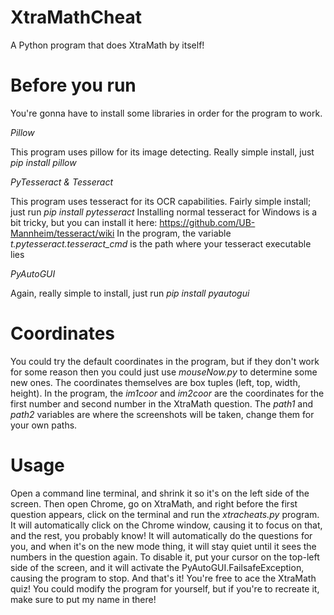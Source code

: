 # XtraMathCheat
A Python program that does XtraMath by itself!
# Before you run
You're gonna have to install some libraries
in order for the program to work.

*Pillow*

This program uses pillow for its image
detecting. Really simple install, just
_pip install pillow_

*PyTesseract & Tesseract*

This program uses tesseract for its
OCR capabilities. Fairly simple install;
just run _pip install pytesseract_
Installing normal tesseract for Windows is a bit
tricky, but you can install it here:
https://github.com/UB-Mannheim/tesseract/wiki
In the program, the variable
_t.pytesseract.tesseract\_cmd_ is the path
where your tesseract executable lies

*PyAutoGUI*

Again, really simple to install, just run
_pip install pyautogui_

# Coordinates
You could try the default coordinates in the
program, but if they don't work for some
reason then you could just use _mouseNow.py_
to determine some new ones. The coordinates
themselves are box tuples (left, top, width, height).
In the program, the _im1coor_ and _im2coor_ are the
coordinates for the first number and second number
in the XtraMath question. The _path1_ and _path2_
variables are where the screenshots will be taken,
change them for your own paths.

# Usage
Open a command line terminal, and shrink it so it's
on the left side of the screen. Then open Chrome,
go on XtraMath, and right before the first question
appears, click on the terminal and run the _xtracheats.py_
program. It will automatically click on the Chrome window,
causing it to focus on that, and the rest, you probably
know! It will automatically do the questions for you,
and when it's on the new mode thing, it will stay quiet until
it sees the numbers in the question again. To disable it,
put your cursor on the top-left side of the screen, and it
will activate the PyAutoGUI.FailsafeException, causing the
program to stop.
And that's it! You're free to ace the XtraMath quiz!
You could modify the program for yourself, but if you're
to recreate it, make sure to put my name in there!
